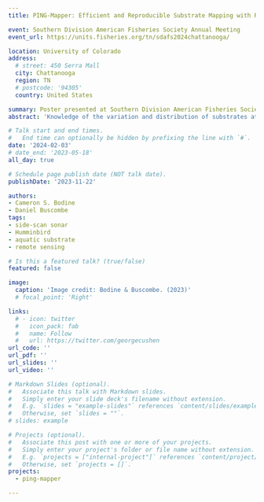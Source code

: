 ```yaml
---
title: PING-Mapper: Efficient and Reproducible Substrate Mapping with Recreation-grade Sonar Systems [Poster Session]

event: Southern Division American Fisheries Society Annual Meeting
event_url: https://units.fisheries.org/tn/sdafs2024chattanooga/

location: University of Colorado
address:
  # street: 450 Serra Mall
  city: Chattanooga
  region: TN
  # postcode: '94305'
  country: United States

summary: Poster presented at Southern Division American Fisheries Society Annual Meeting.
abstract: 'Knowledge of the variation and distribution of substrates at large spatial extents in aquatic systems is severely lacking, impeding species conservation and habitat restoration efforts. The introduction of recreation-grade side scan sonar (SSS) instruments, or fishfinders, in the 2000’s has provided researchers with an instrument that is easy-to-deploy and operate, enabling rapid surveys of these environments. However, existing methods for processing sonar mosaics and generating substrate maps requires a high degree of human-intervention and expertise, which limits the accessibility, efficiency, and reproducibility of these approaches. An open-source and automated tool for generating geospatial datasets from recreation-grade sonar instruments is needed to help increase our understanding of aquatic habitats at the site and landscape-level. We introduce PING-Mapper, an open-source and freely available Python-based software for generating geospatial benthic datasets from recreation-grade SSS systems. PING-Mapper is an end-to-end framework for surveying and mapping aquatic systems at large spatial extents reproducibly, with minimal intervention from the user. Version 1.0 of the software (Summer 2022) decodes sonar recordings from any Humminbird® side imaging system, export plots of sonar intensities and sensor-derived bedpicks and generates georeferenced mosaics of geometrically corrected sonar imagery. Version 2.0 of the software, released Fall 2023, extends PING-Mapper functionality by incorporating deep neural network models that automatically locate and mask sonar shadows, calculate independent bedpicks from both side scan channels, and classify substrates at the pixel level. An additional workflow enables normalization of sonar intensity values, or backscatter, effectively correcting attenuation effects and improving overall contrast of the sonar mosaics. This software provides the aquatic research community with an efficient means of surveying aquatic systems and generating substrate maps which will inform fish sampling efforts, habitat suitability models, and planning and monitoring habitat restoration.'

# Talk start and end times.
#   End time can optionally be hidden by prefixing the line with `#`.
date: '2024-02-03'
# date_end: '2023-05-18'
all_day: true

# Schedule page publish date (NOT talk date).
publishDate: '2023-11-22'

authors: 
- Cameron S. Bodine
- Daniel Buscombe
tags:
- side-scan sonar
- Humminbird
- aquatic substrate
- remote sensing

# Is this a featured talk? (true/false)
featured: false

image:
  caption: 'Image credit: Bodine & Buscombe. (2023)'
  # focal_point: 'Right'

links:
  # - icon: twitter
  #   icon_pack: fab
  #   name: Follow
  #   url: https://twitter.com/georgecushen
url_code: ''
url_pdf: ''
url_slides: ''
url_video: ''

# Markdown Slides (optional).
#   Associate this talk with Markdown slides.
#   Simply enter your slide deck's filename without extension.
#   E.g. `slides = "example-slides"` references `content/slides/example-slides.md`.
#   Otherwise, set `slides = ""`.
# slides: example

# Projects (optional).
#   Associate this post with one or more of your projects.
#   Simply enter your project's folder or file name without extension.
#   E.g. `projects = ["internal-project"]` references `content/project/deep-learning/index.md`.
#   Otherwise, set `projects = []`.
projects:
  - ping-mapper

---
```


<!-- {{% callout note %}}
Click on the **Slides** button above to view the built-in slides feature.
{{% /callout %}}

Slides can be added in a few ways:

- **Create** slides using Hugo Blox Builder's [_Slides_](https://docs.hugoblox.com/reference/content-types/) feature and link using `slides` parameter in the front matter of the talk file
- **Upload** an existing slide deck to `static/` and link using `url_slides` parameter in the front matter of the talk file
- **Embed** your slides (e.g. Google Slides) or presentation video on this page using [shortcodes](https://docs.hugoblox.com/reference/markdown/).

Further event details, including [page elements](https://docs.hugoblox.com/reference/markdown/) such as image galleries, can be added to the body of this page. -->






